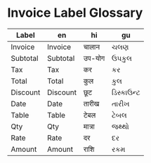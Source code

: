 # Invoice Label Glossary

| Label | en | hi | gu |
| --- | --- | --- | --- |
| Invoice | Invoice | चालान | ચલણ |
| Subtotal | Subtotal | उप-योग | ઉપકુલ |
| Tax | Tax | कर | કર |
| Total | Total | कुल | કુલ |
| Discount | Discount | छूट | ડિસ્કાઉન્ટ |
| Date | Date | तारीख | તારીખ |
| Table | Table | टेबल | ટેબલ |
| Qty | Qty | मात्रा | જથ્થો |
| Rate | Rate | दर | દર |
| Amount | Amount | राशि | રકમ |
